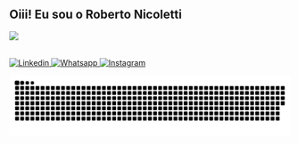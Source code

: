 ## Oiii! Eu sou o Roberto Nicoletti

<div>
  <a href="https://github.com/robertourias">
  
  <img height="180em" src="https://github-readme-stats.vercel.app/api/top-langs/?username=robertourias&layout=compact&langs_count=7&theme=dracula"/>
</div>
  
##
  
<a href="https://www.linkedin.com/in/robertourias/" target="blank">
  <img src="https://img.shields.io/badge/LinkedIn-0077B5?style=for-the-badge&logo=linkedin&logoColor=white" alt="Linkedin"/>
</a>
  
<a href="https://web.whatsapp.com/send?phone=5511980927661" target="blank">
  <img src="https://img.shields.io/badge/WhatsApp-25D366?style=for-the-badge&logo=whatsapp&logoColor=white" alt="Whatsapp"/>
</a>
  
<a href="https://www.instagram.com/robertourias/" target="blank">
  <img src="https://img.shields.io/badge/Instagram-E4405F?style=for-the-badge&logo=instagram&logoColor=white" alt="Instagram"/>
</a>


  ![Snake animation](https://github.com/robertourias/robertourias/blob/output/github-contribution-grid-snake.svg)
